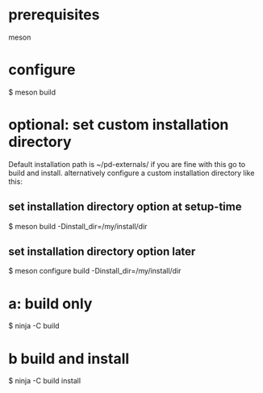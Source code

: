 # prerequisites

meson

# configure

$ meson build

# optional: set custom installation directory
Default installation path is ~/pd-externals/
if you are fine with this go to build and install. 
alternatively configure a custom installation directory like this:

## set installation directory option at setup-time

$ meson build -Dinstall_dir=/my/install/dir

## set installation directory option later

$ meson configure build -Dinstall_dir=/my/install/dir

# a: build only

$ ninja -C build

# b build and install

$ ninja -C build install
